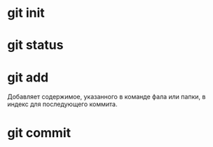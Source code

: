 # git init

# git status

# git add
Добавляет содержимое, указанного в команде фала или папки, в индекс для последующего коммита.
# git commit
